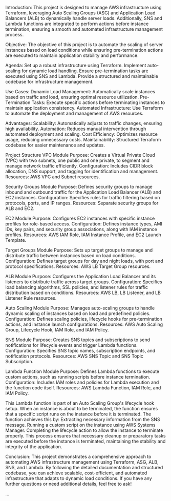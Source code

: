 Introduction:
This project is designed to manage AWS infrastructure using Terraform, leveraging Auto Scaling Groups (ASG) and Application Load Balancers (ALB) to dynamically handle server loads. Additionally, SNS and Lambda functions are integrated to perform actions before instance termination, ensuring a smooth and automated infrastructure management process.

Objective:
The objective of this project is to automate the scaling of server instances based on load conditions while ensuring pre-termination actions are executed to maintain application stability and performance.

Agenda:
Set up a robust infrastructure using Terraform. Implement auto-scaling for dynamic load handling. Ensure pre-termination tasks are executed using SNS and Lambda. Provide a structured and maintainable codebase for infrastructure management.

Use Cases:
Dynamic Load Management: Automatically scale instances based on traffic and load, ensuring optimal resource utilization.
Pre-Termination Tasks: Execute specific actions before terminating instances to maintain application consistency.
Automated Infrastructure: Use Terraform to automate the deployment and management of AWS resources.

Advantages:
Scalability: Automatically adjusts to traffic changes, ensuring high availability.
Automation: Reduces manual intervention through automated deployment and scaling.
Cost Efficiency: Optimizes resource usage, reducing unnecessary costs.
Maintainability: Structured Terraform codebase for easier maintenance and updates.

Project Structure
VPC Module
Purpose: Creates a Virtual Private Cloud (VPC) with two subnets, one public and one private, to segment and manage network traffic efficiently.
Configuration: Includes CIDR block allocation, DNS support, and tagging for identification and management.
Resources: AWS VPC and Subnet resources.

Security Groups Module
Purpose: Defines security groups to manage inbound and outbound traffic for the Application Load Balancer (ALB) and EC2 instances.
Configuration: Specifies rules for traffic filtering based on protocols, ports, and IP ranges.
Resources: Separate security groups for ALB and EC2.

EC2 Module
Purpose: Configures EC2 instances with specific instance profiles for role-based access.
Configuration: Defines instance types, AMI IDs, key pairs, and security group associations, along with IAM instance profiles.
Resources: AWS IAM Role, IAM Instance Profile, and EC2 Launch Template.

Target Groups Module
Purpose: Sets up target groups to manage and distribute traffic between instances based on load conditions.
Configuration: Defines target groups for day and night loads, with port and protocol specifications.
Resources: AWS LB Target Group resources.

ALB Module
Purpose: Configures the Application Load Balancer and its listeners to distribute traffic across target groups.
Configuration: Specifies load balancing algorithms, SSL policies, and listener rules for traffic distribution based on conditions.
Resources: AWS LB, LB Listener, and LB Listener Rule resources.

Auto Scaling Module
Purpose: Manages auto-scaling groups to handle dynamic scaling of instances based on load and predefined policies.
Configuration: Defines scaling policies, lifecycle hooks for pre-termination actions, and instance launch configurations.
Resources: AWS Auto Scaling Group, Lifecycle Hook, IAM Role, and IAM Policy.

SNS Module
Purpose: Creates SNS topics and subscriptions to send notifications for lifecycle events and trigger Lambda functions.
Configuration: Specifies SNS topic names, subscription endpoints, and notification protocols.
Resources: AWS SNS Topic and SNS Topic Subscription.

Lambda Function Module
Purpose: Defines Lambda functions to execute custom actions, such as running scripts before instance termination.
Configuration: Includes IAM roles and policies for Lambda execution and the function code itself.
Resources: AWS Lambda Function, IAM Role, and IAM Policy.

This Lambda function is part of an Auto Scaling Group's lifecycle hook setup. When an instance is about to be terminated, the function ensures that a specific script runs on the instance before it is terminated. The function achieves this by:
Extracting necessary information from the SNS message.
Running a custom script on the instance using AWS Systems Manager.
Completing the lifecycle action to allow the instance to terminate properly.
This process ensures that necessary cleanup or preparatory tasks are executed before the instance is terminated, maintaining the stability and integrity of the application.

Conclusion:
This project demonstrates a comprehensive approach to automating AWS infrastructure management using Terraform, ASG, ALB, SNS, and Lambda. By following the detailed documentation and structured codebase, you can achieve scalable, cost-efficient, and automated infrastructure that adapts to dynamic load conditions. If you have any further questions or need additional details, feel free to ask!

…







